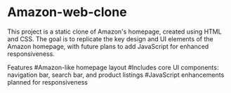 # Amazon-web-clone
This project is a static clone of Amazon's homepage, created using HTML and CSS. The goal is to replicate the key design and UI elements of the Amazon homepage, with future plans to add JavaScript for enhanced responsiveness.

Features
#Amazon-like homepage layout
#Includes core UI components: navigation bar, search bar, and product listings
#JavaScript enhancements planned for responsiveness
